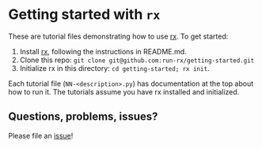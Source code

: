 # Getting started with `rx`

These are tutorial files demonstrating how to use
[rx](https://github.com/run-rx/rx).  To get started:

1. Install [rx](https://github.com/run-rx/rx), following the instructions in
   README.md.
2. Clone this repo: `git clone git@github.com:run-rx/getting-started.git`
3. Initialize rx in this directory: `cd getting-started; rx init`.

Each tutorial file (`NN-<description>.py`) has documentation at the top about
how to run it. The tutorials assume you have rx installed and initialized.

## Questions, problems, issues?

Please file an [issue](https://github.com/run-rx/getting-started/issues)!
